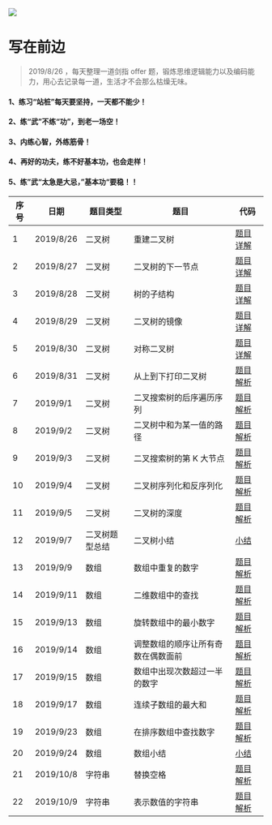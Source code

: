 ![](https://github.com/luxiangqiang/JianZhi-Offer_JavaScript/blob/master/images/offer.png)

# 写在前边

> 2019/8/26 ，每天整理一道剑指 offer 题，锻炼思维逻辑能力以及编码能力，用心去记录每一道，生活才不会那么枯燥无味。

#### 1、练习“站桩”每天要坚持，一天都不能少！

#### 2、练“武”不练“功”，到老一场空！

#### 3、内练心智，外练筋骨！

#### 4、再好的功夫，练不好基本功，也会走样！

#### 5、练”武“太急是大忌，”基本功“要稳！！

| 序号 | 日期      | 题目类型       | 题目                               | 代码                                                         |
| ---- | --------- | -------------- | ---------------------------------- | ------------------------------------------------------------ |
| 1    | 2019/8/26 | 二叉树         | 重建二叉树                         | [题目详解](https://github.com/luxiangqiang/JianZhi-Offer_JavaScript/blob/master/%E9%87%8D%E5%BB%BA%E4%BA%8C%E5%8F%89%E6%A0%91.md) |
| 2    | 2019/8/27 | 二叉树         | 二叉树的下一节点                   | [题目详解](https://github.com/luxiangqiang/JianZhi-Offer_JavaScript/blob/master/%E4%BA%8C%E5%8F%89%E6%A0%91%E7%9A%84%E4%B8%8B%E4%B8%80%E8%8A%82%E7%82%B9.md) |
| 3    | 2019/8/28 | 二叉树         | 树的子结构                         | [题目详解](https://github.com/luxiangqiang/JianZhi-Offer_JavaScript/blob/master/%E6%A0%91%E7%9A%84%E5%AD%90%E7%BB%93%E6%9E%84.md) |
| 4    | 2019/8/29 | 二叉树         | 二叉树的镜像                       | [题目详解](https://github.com/luxiangqiang/JianZhi-Offer_JavaScript/blob/master/%E4%BA%8C%E5%8F%89%E6%A0%91%E7%9A%84%E9%95%9C%E5%83%8F.md) |
| 5    | 2019/8/30 | 二叉树         | 对称二叉树                         | [题目详解](https://github.com/luxiangqiang/JianZhi-Offer_JavaScript/blob/master/%E5%AF%B9%E7%A7%B0%E7%9A%84%E4%BA%8C%E5%8F%89%E6%A0%91.md) |
| 6    | 2019/8/31 | 二叉树         | 从上到下打印二叉树                 | [题目解析](https://github.com/luxiangqiang/JianZhi-Offer_JavaScript/blob/master/%E4%BB%8E%E4%B8%8A%E6%89%93%E5%8D%B0%E4%BA%8C%E5%8F%89%E6%A0%91.md) |
| 7    | 2019/9/1  | 二叉树         | 二叉搜索树的后序遍历序列           | [题目解析](https://github.com/luxiangqiang/JianZhi-Offer_JavaScript/blob/master/%E4%BA%8C%E5%8F%89%E6%90%9C%E7%B4%A2%E6%A0%91%E7%9A%84%E5%90%8E%E7%BB%AD%E9%81%8D%E5%8E%86%E5%BA%8F%E5%88%97.md) |
| 8    | 2019/9/2  | 二叉树         | 二叉树中和为某一值的路径           | [题目解析](https://github.com/luxiangqiang/JianZhi-Offer_JavaScript/blob/master/%E4%BA%8C%E5%8F%89%E6%A0%91%E4%B8%AD%E5%92%8C%E4%B8%BA%E6%9F%90%E4%B8%80%E5%80%BC%E7%9A%84%E8%B7%AF%E5%BE%84.md) |
| 9    | 2019/9/3  | 二叉树         | 二叉搜索树的第 K 大节点            | [题目解析](https://github.com/luxiangqiang/JianZhi-Offer_JavaScript/blob/master/%E4%BA%8C%E5%8F%89%E6%A0%91%E6%90%9C%E7%B4%A2%E7%AC%AC%20K%20%E5%A4%A7%E7%BB%93%E7%82%B9.md) |
| 10   | 2019/9/4  | 二叉树         | 二叉树序列化和反序列化             | [题目解析](https://github.com/luxiangqiang/JianZhi-Offer_JavaScript/blob/master/%E5%BA%8F%E5%88%97%E5%8C%96%E4%BA%8C%E5%8F%89%E6%A0%91%E5%92%8C%E5%8F%8D%E5%BA%8F%E5%88%97%E5%8C%96%E4%BA%8C%E5%8F%89%E6%A0%91.md) |
| 11   | 2019/9/5  | 二叉树         | 二叉树的深度                       | [题目解析](https://github.com/luxiangqiang/JianZhi-Offer_JavaScript/blob/master/%E4%BA%8C%E5%8F%89%E6%A0%91%E7%9A%84%E6%B7%B1%E5%BA%A6.md) |
| 12   | 2019/9/7  | 二叉树题型总结 | 二叉树小结                         | [小结](https://github.com/luxiangqiang/JianZhi-Offer_JavaScript/blob/master/%E5%89%91%E6%8C%87%20offer%20%E4%BA%8C%E5%8F%89%E6%A0%91%E6%80%BB%E7%BB%93.md) |
| 13   | 2019/9/9  | 数组           | 数组中重复的数字                   | [题目解析](https://github.com/luxiangqiang/JianZhi-Offer_JavaScript/blob/master/%E6%95%B0%E7%BB%84%E4%B8%AD%E9%87%8D%E5%A4%8D%E7%9A%84%E6%95%B0%E5%AD%97.md) |
| 14   | 2019/9/11 | 数组           | 二维数组中的查找                   | [题目解析](https://github.com/luxiangqiang/JianZhi-Offer_JavaScript/blob/master/%E4%BA%8C%E7%BB%B4%E6%95%B0%E7%BB%84%E4%B8%AD%E7%9A%84%E6%9F%A5%E6%89%BE.md) |
| 15   | 2019/9/13 | 数组           | 旋转数组中的最小数字               | [题目解析](https://github.com/luxiangqiang/JianZhi-Offer_JavaScript/blob/master/%E6%97%8B%E8%BD%AC%E6%95%B0%E7%BB%84%E4%B8%AD%E7%9A%84%E6%9C%80%E5%B0%8F%E6%95%B0%E5%AD%97.md) |
| 16   | 2019/9/14 | 数组           | 调整数组的顺序让所有奇数在偶数面前 | [题目解析](https://github.com/luxiangqiang/JianZhi-Offer_JavaScript/blob/master/%E8%B0%83%E6%95%B4%E6%95%B0%E7%BB%84%E7%9A%84%E9%A1%BA%E5%BA%8F%E4%BD%BF%E5%85%B6%E5%A5%87%E6%95%B0%E4%BD%8D%E4%BA%8E%E5%81%B6%E6%95%B0%E7%9A%84%E5%89%8D%E9%9D%A2.md) |
| 17   | 2019/9/15 | 数组           | 数组中出现次数超过一半的数字       | [题目解析](https://github.com/luxiangqiang/JianZhi-Offer_JavaScript/blob/master/%E6%95%B0%E7%BB%84%E4%B8%AD%E5%87%BA%E7%8E%B0%E6%AC%A1%E6%95%B0%E8%B6%85%E8%BF%87%E4%B8%80%E5%8D%8A%E7%9A%84%E6%95%B0%E5%AD%97.md) |
| 18   | 2019/9/17 | 数组           | 连续子数组的最大和                 | [题目解析](https://github.com/luxiangqiang/JianZhi-Offer_JavaScript/blob/master/%E8%BF%9E%E7%BB%AD%E5%AD%90%E6%95%B0%E7%BB%84%E7%9A%84%E6%9C%80%E5%A4%A7%E5%92%8C.md) |
| 19   | 2019/9/23 | 数组           | 在排序数组中查找数字               | [题目解析](https://github.com/luxiangqiang/JianZhi-Offer_JavaScript/blob/master/%E5%9C%A8%E6%8E%92%E5%BA%8F%E6%95%B0%E7%BB%84%E4%B8%AD%E6%9F%A5%E6%89%BE%E6%95%B0%E5%AD%97.md) |
| 20   | 2019/9/24 | 数组           | 数组小结                           | [小结](https://github.com/luxiangqiang/JianZhi-Offer_JavaScript/blob/master/%E5%89%91%E6%8C%87%20offer%20%E6%95%B0%E7%BB%84%E6%80%BB%E7%BB%93.md) |
| 21   | 2019/10/8 | 字符串         | 替换空格                           | [题目解析](https://github.com/luxiangqiang/JianZhi-Offer_JavaScript/blob/master/%E6%9B%BF%E6%8D%A2%E7%A9%BA%E6%A0%BC.md) |
| 22   | 2019/10/9 | 字符串         | 表示数值的字符串                   | [题目解析](https://github.com/luxiangqiang/JianZhi-Offer_JavaScript/blob/master/%E8%A1%A8%E7%A4%BA%E6%95%B0%E5%80%BC%E7%9A%84%E5%AD%97%E7%AC%A6%E4%B8%B2.md) |



